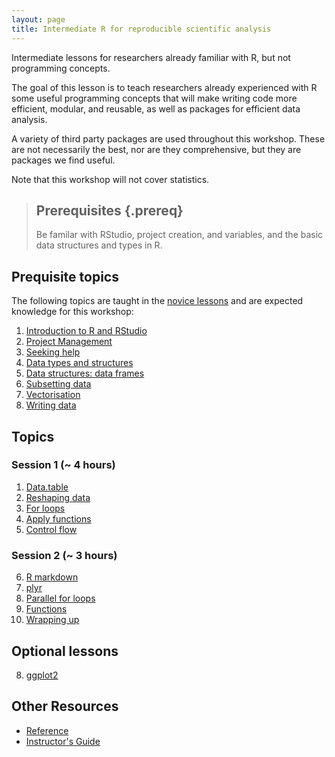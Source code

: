 ```yaml
---
layout: page
title: Intermediate R for reproducible scientific analysis
---
```


Intermediate lessons for researchers already familiar with R, but not programming concepts.

The goal of this lesson is to teach researchers already experienced with R 
some useful programming concepts that will make writing code more efficient,
modular, and reusable, as well as packages for efficient data analysis.

A variety of third party packages are used throughout this workshop. These
are not necessarily the best, nor are they comprehensive, but they are 
packages we find useful.

Note that this workshop will not cover statistics.

> ## Prerequisites {.prereq}
>
> Be familar with RStudio, project creation, and variables, and 
> the basic data structures and types in R.
>

## Prequisite topics

The following topics are taught in the 
[novice lessons](http://swcarpentry.github.io/r-novice-gapminder)
and are expected knowledge for this workshop:

1.  [Introduction to R and RStudio](http://swcarpentry.github.io/r-novice-gapminder/01-rstudio-intro.html)
2.  [Project Management](http://swcarpentry.github.io/r-novice-gapminder/02-project-intro.html)
3.  [Seeking help](http://swcarpentry.github.io/r-novice-gapminder/03-seeking-help.html)
4.  [Data types and structures](http://swcarpentry.github.io/r-novice-gapminder/04-data-structures-part1.html)
5.  [Data structures: data frames](http://swcarpentry.github.io/r-novice-gapminder/05-data-structures-part2.html)
6.  [Subsetting data](http://swcarpentry.github.io/r-novice-gapminder/06-data-subsetting.html)
7.  [Vectorisation](http://swcarpentry.github.io/r-novice-gapminder/09-vectorisation.html)
8.  [Writing data](http://swcarpentry.github.io/r-novice-gapminder/11-writing-data.html)

## Topics

### Session 1 (~ 4 hours)

1.  [Data.table](14-data-table.html)
2.  [Reshaping data](15-reshape2.html)
3.  [For loops](16-for.html)
4.  [Apply functions](17-apply.html)
5.  [Control flow](http://swcarpentry.github.io/r-novice-gapminder/10-control-flow.html)

### Session 2 (~ 3 hours)

6.  [R markdown](18-rmd.html)
7.  [plyr](http://swcarpentry.github.io/r-novice-gapminder/12-plyr.html)
8.  [Parallel for loops](19-foreach.html)
9.  [Functions](http://swcarpentry.github.io/r-novice-gapminder/07-functions.html)
10. [Wrapping up](http://swcarpentry.github.io/r-novice-gapminder/15-wrap-up.html)

## Optional lessons

8.  [ggplot2](http://swcarpentry.github.io/r-novice-gapminder/08-plot-ggplot2.html)

## Other Resources

*   [Reference](reference.html)
*   [Instructor's Guide](instructors.html)
